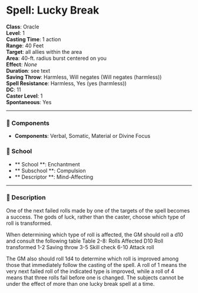 
# Spell: Lucky Break
**Class**: Oracle  
**Level**: 1  
**Casting Time**: 1 action  
**Range**: 40 Feet  
**Target**: all allies within the area  
**Area**: 40-ft. radius burst centered on you  
**Effect**: _None_  
**Duration**: see text  
**Saving Throw**: Harmless, Will negates (Will negates (harmless))  
**Spell Resistance**: Harmless, Yes (yes (harmless))  
**DC**: 11  
**Caster Level**: 1  
**Spontaneous**: Yes

---

### 🔮 Components
- **Components**: Verbal, Somatic, Material or Divine Focus

### 🏫 School
- ** School **: Enchantment
- ** Subschool **: Compulsion
- ** Descriptor **: Mind-Affecting
---

### 📜 Description
One of the next failed rolls made by one of the targets of the spell becomes a success. The gods of luck, rather than the caster, choose which type of roll is transformed.

When determining which type of roll is affected, the GM should roll a d10 and consult the following table
Table 2-8: Rolls Affected
 D10       Roll transformed
1-2       Saving throw
3-5       Skill check
6-10      Attack roll

The GM also should roll 1d4 to determine which roll is improved among those that immediately follow the casting of the spell. A roll of 1 means the very next failed roll of the indicated type is improved, while a roll of 4 means that three rolls fail before one is changed. The subjects cannot be under the effect of more than one lucky break spell at a time.
